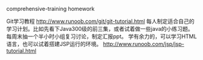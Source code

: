 comprehensive-training homework

Git学习教程
http://www.runoob.com/git/git-tutorial.html
   每人制定适合自己的学习计划。比如先看下Java300级的前三集，或者试着做一些java的小练习题。每周末抽一个半小时小组复习讨论，制定汇报ppt。
  学有余力的，可以学习HTML语言，也可以试着搭建JSP运行的环境。
http://www.runoob.com/jsp/jsp-tutorial.html
